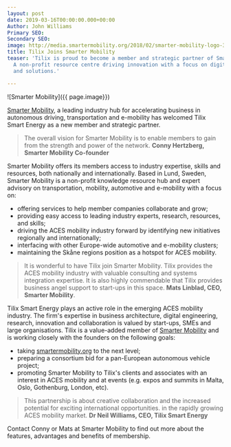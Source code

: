```yaml
---
layout: post
date: 2019-03-16T00:00:00.000+00:00
Author: John Williams
Primary SEO: 
Secondary SEO: 
image: http://media.smartermobility.org/2018/02/smarter-mobility-logo-300.png
title: Tilix Joins Smarter Mobility
teaser: 'Tilix is proud to become a member and strategic partner of Smarter Mobility:
  A non-profit resource centre driving innovation with a focus on digital services
  and solutions.'

---
```

![Smarter Mobility]({{ page.image}})

[Smarter Mobility](https://www.smartermobility.org), a leading industry hub for accelerating business in autonomous driving, transportation and e-mobility has welcomed Tilix Smart Energy as a new member and strategic partner.

> The overall vision for Smarter Mobility is to enable members to gain from the strength and power of the network. **Conny Hertzberg, Smarter Mobility Co-founder**

Smarter Mobility offers its members access to industry expertise, skills and resources, both nationally and internationally. Based in Lund, Sweden, Smarter Mobility is a non-profit knowledge resource hub and expert advisory on transportation, mobility, automotive and e-mobility with a focus on:

* offering services to help member companies collaborate and grow;
* providing easy access to leading industry experts, research, resources, and skills;
* driving the ACES mobility industry forward by identifying new initiatives regionally and internationally;
* interfacing with other Europe-wide automotive and e-mobility clusters; 
* maintaining the Skåne regions position as a hotspot for ACES mobility.

> It is wonderful to have Tilix join Smarter Mobility. Tilix provides the ACES mobility industry with valuable consulting and systems integration expertise. It is also highly commendable that Tilix provides business angel support to start-ups in this space. **Mats Linblad, CEO, Smarter Mobility**.

Tilix Smart Energy plays an active role in the emerging ACES mobility industry. The firm's expertise in business architecture, digital engineering, research, innovation and collaboration is valued by start-ups, SMEs and large organisations. Tilix is a value-added member of [Smarter Mobility](https://www.smartermobility.org) and is working closely with the founders on the following goals:

* taking [smartermobility.org](https://www.smartermobility.org) to the next level;
* preparing a consortium bid for a pan-European autonomous vehicle project;
* promoting Smarter Mobility to Tilix's clients and associates with an interest in ACES mobility and at events (e.g. expos and summits in Malta, Oslo, Gothenburg, London, etc).

> This partnership is about creative collaboration and the increased potential for exciting international  opportunities. in the rapidly growing ACES mobility market. **Dr Neil Williams, CEO, Tilix Smart Energy**

Contact Conny or Mats at Smarter Mobility to find out more about the features, advantages and benefits of membership.